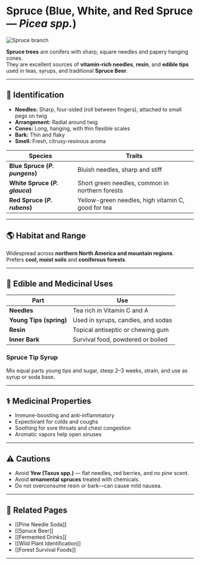 # Spruce (Blue, White, and Red Spruce — *Picea spp.*)

![Spruce branch](plants/images/spruce.jpg)

**Spruce trees** are conifers with sharp, square needles and papery hanging cones.  
They are excellent sources of **vitamin-rich needles**, **resin**, and **edible tips** used in teas, syrups, and traditional **Spruce Beer**.

---

## 🌿 Identification

- **Needles:** Sharp, four-sided (roll between fingers), attached to small pegs on twig  
- **Arrangement:** Radial around twig  
- **Cones:** Long, hanging, with thin flexible scales  
- **Bark:** Thin and flaky  
- **Smell:** Fresh, citrusy-resinous aroma  

| Species | Traits |
|----------|--------|
| **Blue Spruce (*P. pungens*)** | Bluish needles, sharp and stiff |
| **White Spruce (*P. glauca*)** | Short green needles, common in northern forests |
| **Red Spruce (*P. rubens*)** | Yellow-green needles, high vitamin C, good for tea |

---

## 🌎 Habitat and Range

Widespread across **northern North America and mountain regions**.  
Prefers **cool, moist soils** and **coniferous forests**.

---

## 🌲 Edible and Medicinal Uses

| Part | Use |
|------|------|
| **Needles** | Tea rich in Vitamin C and A |
| **Young Tips (spring)** | Used in syrups, candies, and sodas |
| **Resin** | Topical antiseptic or chewing gum |
| **Inner Bark** | Survival food, powdered or boiled |

### Spruce Tip Syrup
Mix equal parts young tips and sugar, steep 2–3 weeks, strain, and use as syrup or soda base.

---

## ⚕️ Medicinal Properties

- Immune-boosting and anti-inflammatory  
- Expectorant for colds and coughs  
- Soothing for sore throats and chest congestion  
- Aromatic vapors help open sinuses  

---

## ⚠️ Cautions

- Avoid **Yew (Taxus spp.)** — flat needles, red berries, and no pine scent.  
- Avoid **ornamental spruces** treated with chemicals.  
- Do not overconsume resin or bark—can cause mild nausea.

---

## 🔗 Related Pages
- [[Pine Needle Soda]]  
- [[Spruce Beer]]  
- [[Fermented Drinks]]  
- [[Wild Plant Identification]]  
- [[Forest Survival Foods]]

---
